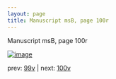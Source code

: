 ```yaml
---
layout: page
title: Manuscript msB, page 100r
---
```


Manuscript msB, page 100r

[![image](http://www.homermultitext.org/iipsrv?OBJ=IIP,1.0&FIF=/project/homer/pyramidal/deepzoom/hmt/vbbifolio/v1/vb_99v_100r.tif&WID=100&CVT=JPEG)](http://www.homermultitext.org/ict2/?urn=urn:cite2:hmt:vbbifolio.v1:vb_99v_100r)

prev:  [99v](../99v) | next:  [100v](../100v)

